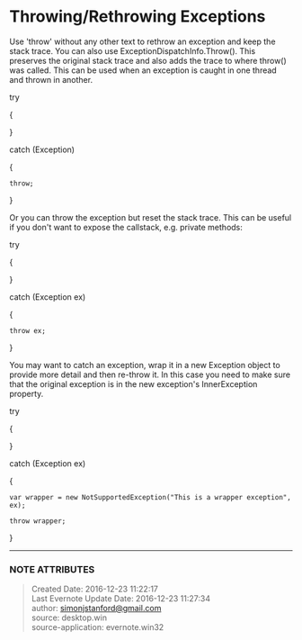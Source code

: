 # Throwing/Rethrowing Exceptions

Use 'throw' without any other text to rethrow an exception and keep the stack
trace. You can also use ExceptionDispatchInfo.Throw(). This preserves the
original stack trace and also adds the trace to where throw() was called. This
can be used when an exception is caught in one thread and thrown in another.

  

try

{

  

}

catch (Exception)

{

    throw;

}

  

Or you can throw the exception but reset the stack trace. This can be useful
if you don't want to expose the callstack, e.g. private methods:

  

try

{

  

}

catch (Exception ex)

{

    throw ex;

}

  

You may want to catch an exception, wrap it in a new Exception object to
provide more detail and then re-throw it. In this case you need to make sure
that the original exception is in the new exception's InnerException property.

  

  

try

{

  

}

catch (Exception ex)

{

    var wrapper = new NotSupportedException("This is a wrapper exception", ex);

    throw wrapper;

}

  


---
### NOTE ATTRIBUTES
>Created Date: 2016-12-23 11:22:17  
>Last Evernote Update Date: 2016-12-23 11:27:34  
>author: simonjstanford@gmail.com  
>source: desktop.win  
>source-application: evernote.win32  